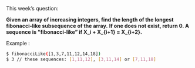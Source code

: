 This week’s question:

**Given an array of increasing integers, find the length of the longest fibonacci-like subsequence of the array.**
**If one does not exist, return 0. A sequence is “fibonacci-like” if X_i + X_{i+1} = X_{i+2}.**

Example :

```bash
$ fibonacciLike([1,3,7,11,12,14,18])
$ 3 // these sequences: [1,11,12], [3,11,14] or [7,11,18]
```
